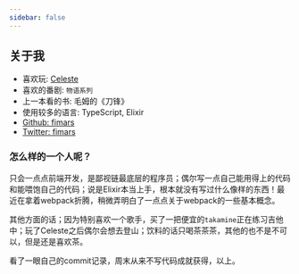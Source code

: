 ```yaml
---
sidebar: false
---
```


## 关于我

- 喜欢玩: [Celeste](http://www.celestegame.com/)
- 喜欢的番剧: `物语系列`
- 上一本看的书: 毛姆的《刀锋》
- 使用较多的语言: TypeScript, Elixir
- [Github: fimars](https://github.com/fimars/)
- [Twitter: fimars](https://twitter.com/_fimars)

### 怎么样的一个人呢？

只会一点点前端开发，是鄙视链最底层的程序员；偶尔写一点自己能用得上的代码和能喂饱自己的代码；说是Elixir本当上手，根本就没有写过什么像样的东西！最近在拿着webpack折腾，稍微弄明白了一点点关于webpack的一些基本概念。

其他方面的话；因为特别喜欢一个歌手，买了一把便宜的`takamine`正在练习吉他中；玩了Celeste之后偶尔会想去登山；饮料的话只喝茶茶茶，其他的也不是不可以，但是还是喜欢茶。

看了一眼自己的commit记录，周末从来不写代码成就获得，以上。